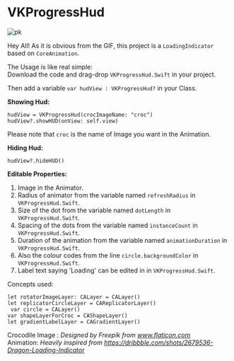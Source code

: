 
# VKProgressHud

![pk](https://user-images.githubusercontent.com/21070922/36742945-07ac7a8a-1c0f-11e8-8323-fe80ad4e2295.gif)

Hey All! As it is obvious from the GIF, this project is a ```LoadingIndicator``` based on ```CoreAnimation```. <br />

The Usage is like real simple: <br />
Download the code and drag-drop ```VKProgressHud.Swift``` in your project. <br />

Then add a variable  ```var hudView : VKProgressHud?``` in your Class.

**Showing Hud: <br />**

```hudView = VKProgressHud(crocImageName: "croc")``` <br />
```hudView?.showHUD(onView: self.view)```

Please note that ```croc``` is the name of Image you want in the Animation.

**Hiding Hud: <br />**

```hudView?.hideHUD()```

**Editable Properties:** <br />

1) Image in the Animator. <br />
2) Radius of animator from the variable named ```refreshRadius``` in ```VKProgressHud.Swift```. <br />
3) Size of the dot from the variable named ```dotLength``` in ```VKProgressHud.Swift```. <br />
4) Spacing of the dots from the variable named ```instanceCount``` in ```VKProgressHud.Swift```. <br />
5) Duration of the animation from the variable named ```animationDuration``` in ```VKProgressHud.Swift```. <br />
6) Also the colour codes from the line ```circle.backgroundColor``` in ```VKProgressHud.Swift```. <br />
7) Label text saying 'Loading' can be edited in in ```VKProgressHud.Swift```. <br />

Concepts used:

 ```let rotatorImageLayer: CALayer = CALayer()``` <br />
 ```let replicatorCircleLayer = CAReplicatorLayer()``` <br />
``` var circle = CALayer()``` <br />
 ```var shapeLayerForCroc = CAShapeLayer()``` <br />
 ```let gradientLabelLayer = CAGradientLayer()``` <br />
 
 
Crocodile Image : *Designed by Freepik from www.flaticon.com* <br />
Animation: *Heavily inspired from https://dribbble.com/shots/2679536-Dragon-Loading-Indicator*
